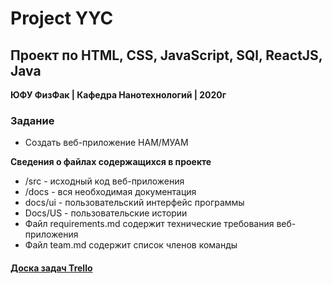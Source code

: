 # Project YYC
## Проект по HTML, CSS, JavaScript, SQl, ReactJS, Java

__ЮФУ ФизФак | Кафедра Нанотехнологий | 2020г__

### Задание

-	Создать веб-приложение НАМ/МУАМ

**Сведения о файлах содержащихся в проекте**
- /src - исходный код веб-приложения
- /docs - вся необходимая документация
- docs/ui - пользовательский интерфейс программы
- Docs/US - пользовательские истории
-	Файл requirements.md содержит технические требования веб-приложения
-	Файл team.md содержит список членов команды

#### [Доска задач Trello ](https://trello.com/b/Nl5Nz6M7/%D0%B2%D0%B5%D0%B1-%D0%BF%D1%80%D0%B8%D0%BB%D0%BE%D0%B6%D0%B5%D0%BD%D0%B8%D0%B5-yyc)
